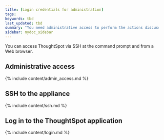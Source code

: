 ```yaml
---
title: [Login credentials for administration]
tags:
keywords: tbd
last_updated: tbd
summary: "You need administrative access to perform the actions discussed in this guide. "
sidebar: mydoc_sidebar
---
```

You can access ThoughtSpot via SSH at the command prompt and from a Web browser.

## Administrative access

{% include content/admin_access.md %}

## SSH to the appliance

{% include content/ssh.md %}

## Log in to the ThoughtSpot application

{% include content/login.md %}
